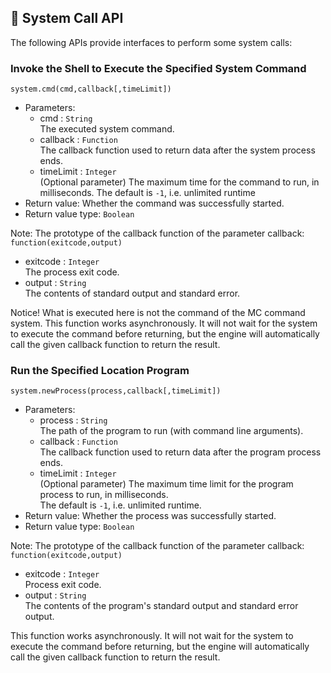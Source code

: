 ## 📡 System Call API 

The following APIs provide interfaces to perform some system calls:

### Invoke the Shell to Execute the Specified System Command

`system.cmd(cmd,callback[,timeLimit])`

- Parameters:
  - cmd : `String`  
    The executed system command.
  - callback : `Function`  
    The callback function used to return data after the system process ends.
  - timeLimit : `Integer`  
    (Optional parameter) The maximum time for the command to run, in milliseconds.
    The default is `-1`, i.e. unlimited runtime 
- Return value: Whether the command was successfully started.
- Return value type: `Boolean`

Note: The prototype of the callback function of the parameter callback: `function(exitcode,output)`

- exitcode : `Integer`    
  The process exit code.
- output : `String`  
  The contents of standard output and standard error.

Notice! What is executed here is not the command of the MC command system.
This function works asynchronously. It will not wait for the system to execute the command before returning, but the engine will automatically call the given callback function to return the result. 

### Run the Specified Location Program

`system.newProcess(process,callback[,timeLimit])`

- Parameters:
  - process : `String`  
    The path of the program to run (with command line arguments).
  - callback : `Function`  
    The callback function used to return data after the program process ends.
  - timeLimit : `Integer`  
    (Optional parameter) The maximum time limit for the program process to run, in milliseconds.  
    The default is `-1`, i.e. unlimited runtime.
- Return value: Whether the process was successfully started.
- Return value type: `Boolean`

Note: The prototype of the callback function of the parameter callback: `function(exitcode,output)`

- exitcode : `Integer`    
  Process exit code.
- output : `String`  
  The contents of the program's standard output and standard error output.

This function works asynchronously. It will not wait for the system to execute the command before returning, but the engine will automatically call the given callback function to return the result.
